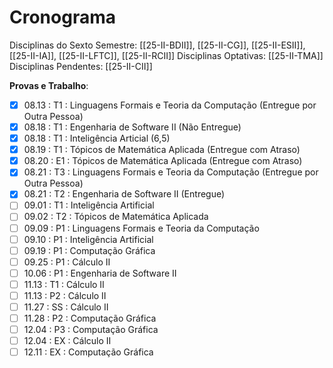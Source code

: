 # Cronograma

Disciplinas do Sexto Semestre: [[25-II-BDII]], [[25-II-CG]], [[25-II-ESII]], [[25-II-IA]], [[25-II-LFTC]], [[25-II-RCII]]
Disciplinas Optativas: [[25-II-TMA]]
Disciplinas Pendentes: [[25-II-CII]]

**Provas e Trabalho**:
- [X] 08.13 : T1 : Linguagens Formais e Teoria da Computação (Entregue por Outra Pessoa)
- [x] 08.18 : T1 : Engenharia de Software II (Não Entregue)
- [x] 08.18 : T1 : Inteligência Articial (6,5)
- [x] 08.19 : T1 : Tópicos de Matemática Aplicada (Entregue com Atraso)
- [x] 08.20 : E1 : Tópicos de Matemática Aplicada (Entregue com Atraso)
- [x] 08.21 : T3 : Linguagens Formais e Teoria da Computação (Entregue por Outra Pessoa)
- [x] 08.21 : T2 : Engenharia de Software II (Entregue)
- [ ] 09.01 : T1 : Inteligência Artificial
- [ ] 09.02 : T2 : Tópicos de Matemática Aplicada
- [ ] 09.09 : P1 : Linguagens Formais e Teoria da Computação
- [ ] 09.10 : P1 : Inteligência Artificial
- [ ] 09.19 : P1 : Computação Gráfica
- [ ] 09.25 : P1 : Cálculo II
- [ ] 10.06 : P1 : Engenharia de Software II
- [ ] 11.13 : T1 : Cálculo II
- [ ] 11.13 : P2 : Cálculo II
- [ ] 11.27 : SS : Cálculo II
- [ ] 11.28 : P2 : Computação Gráfica
- [ ] 12.04 : P3 : Computação Gráfica
- [ ] 12.04 : EX : Cálculo II
- [ ] 12.11 : EX : Computação Gráfica